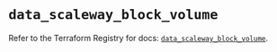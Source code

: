 # `data_scaleway_block_volume`

Refer to the Terraform Registry for docs: [`data_scaleway_block_volume`](https://registry.terraform.io/providers/scaleway/scaleway/2.57.0/docs/data-sources/block_volume).
